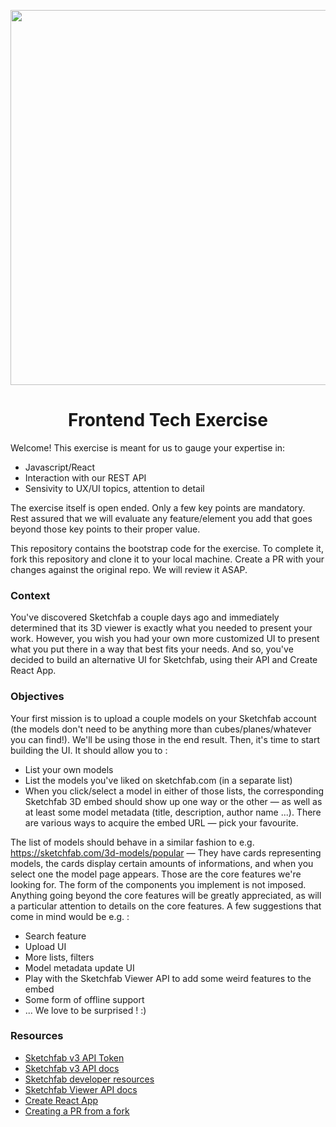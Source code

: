 <p align="center"><img src="https://static.sketchfab.com/img/press/logos/logo-sketchfab-grey.png" width="600" /></p>
<h1 align="center">Frontend Tech Exercise</h1>

Welcome! This exercise is meant for us to gauge your expertise in:

- Javascript/React
- Interaction with our REST API
- Sensivity to UX/UI topics, attention to detail

The exercise itself is open ended. Only a few key points are mandatory. Rest assured that we will evaluate any feature/element you add that goes beyond those key points to their proper value.

This repository contains the bootstrap code for the exercise. To complete it, fork this repository and clone it to your local machine. Create a PR with your changes against the original repo. We will review it ASAP.

### Context

You've discovered Sketchfab a couple days ago and immediately determined that its 3D viewer is exactly what you needed to present your work. However, you wish you had your own more customized UI to present what you put there in a way that best fits your needs. And so, you've decided to build an alternative UI for Sketchfab, using their API and Create React App.

### Objectives

Your first mission is to upload a couple models on your Sketchfab account (the models don't need to be anything more than cubes/planes/whatever you can find!). We'll be using those in the end result. Then, it's time to start building the UI. It should allow you to :

- List your own models
- List the models you've liked on sketchfab.com (in a separate list)
- When you click/select a model in either of those lists, the corresponding Sketchfab 3D embed should show up one way or the other — as well as at least some model metadata (title, description, author name ...). There are various ways to acquire the embed URL — pick your favourite.

The list of models should behave in a similar fashion to e.g. https://sketchfab.com/3d-models/popular — They have cards representing models, the cards display certain amounts of informations, and when you select one the model page appears. Those are the core features we're looking for. The form of the components you implement is not imposed. Anything going beyond the core features will be greatly appreciated, as will a particular attention to details on the core features. A few suggestions that come in mind would be e.g. :

- Search feature
- Upload UI
- More lists, filters
- Model metadata update UI
- Play with the Sketchfab Viewer API to add some weird features to the embed
- Some form of offline support
- ... We love to be surprised ! :)

### Resources

- [Sketchfab v3 API Token](https://sketchfab.com/settings/password)
- [Sketchfab v3 API docs](https://docs.sketchfab.com/data-api/v3/index.html)
- [Sketchfab developer resources](https://sketchfab.com/developers)
- [Sketchfab Viewer API docs](https://sketchfab.com/developers/viewer)
- [Create React App](https://github.com/facebook/create-react-app)
- [Creating a PR from a fork](https://docs.github.com/en/github/collaborating-with-issues-and-pull-requests/creating-a-pull-request-from-a-fork)
